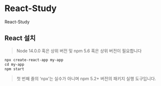 # React-Study
React-Study

## React 설치

>  Node 14.0.0 혹은 상위 버전 및 npm 5.6 혹은 상위 버전이 필요합니다

```ps
npx create-react-app my-app
cd my-app
npm start
```

> 첫 번째 줄의 ‘npx’는 실수가 아니며 npm 5.2+ 버전의 패키지 실행 도구입니다.
